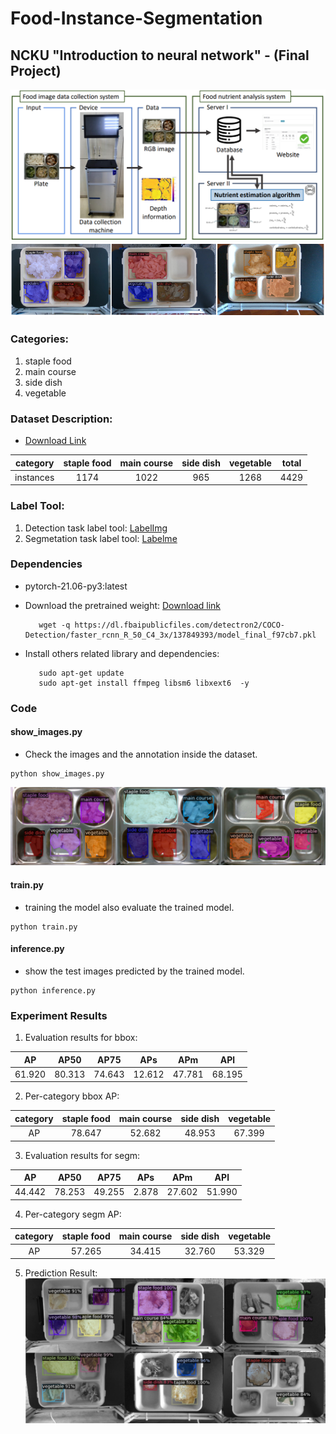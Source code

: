 # Food-Instance-Segmentation
## NCKU "Introduction to neural network" - (**Final Project**)
![](./readme_images/structure.png)
![](./readme_images/dataset.png)

### Categories:
1. staple food
2. main course
3. side dish
4. vegetable

### Dataset Description:
* [Download Link](https://drive.google.com/drive/folders/1uu-1P_gHhqjskyVrUhJIfH9uUvaInEiT?usp=sharing)

| category | staple food | main course | side dish | vegetable | total |
| :--: | :--: | :--: | :--: | :--: | :--:|
| instances | 1174 | 1022 | 965 | 1268 | 4429 |

### Label Tool: 
1. Detection task label tool: [LabelImg](https://github.com/HumanSignal/labelImg)
2. Segmetation task label tool: [Labelme](https://github.com/wkentaro/labelme)

### Dependencies
* pytorch-21.06-py3:latest

* Download the pretrained weight: [Download link](https://dl.fbaipublicfiles.com/detectron2/COCO-Detection/faster_rcnn_R_50_C4_3x/137849393/model_final_f97cb7.pkl)
   ```shell
      wget -q https://dl.fbaipublicfiles.com/detectron2/COCO-Detection/faster_rcnn_R_50_C4_3x/137849393/model_final_f97cb7.pkl 
* Install others related library and dependencies:
   ```shell
      sudo apt-get update
      sudo apt-get install ffmpeg libsm6 libxext6  -y
   ```
### Code
#### show_images.py
* Check the images and the annotation inside the dataset.
```shell
python show_images.py
```
![](./readme_images/showimg.png)

#### train.py
* training the model also evaluate the trained model.
```shell
python train.py
```

#### inference.py
* show the test images predicted by the trained model.
```shell
python inference.py
```

### Experiment Results
1. Evaluation results for bbox:

|   AP   |  AP50  |  AP75  |  APs   |  APm   |  APl   |
|:------:|:------:|:------:|:------:|:------:|:------:|
| 61.920 | 80.313 | 74.643 | 12.612 | 47.781 | 68.195 |

2. Per-category bbox AP:

| category | staple food | main course | side dish | vegetable |
| :------: | :------: | :------: | :------: | :------: |
| AP | 78.647 | 52.682 | 48.953 | 67.399 |

3. Evaluation results for segm:

|   AP   |  AP50  |  AP75  |  APs  |  APm   |  APl   |
|:------:|:------:|:------:|:-----:|:------:|:------:|
| 44.442 | 78.253 | 49.255 | 2.878 | 27.602 | 51.990 |

4. Per-category segm AP:

| category | staple food | main course | side dish | vegetable |
| :------: | :------: | :------: | :------: | :------: |
| AP | 57.265 | 34.415 | 32.760 | 53.329 |

5. Prediction Result:
![](./readme_images/predict_result.png)
